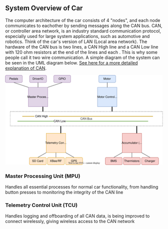 ## System Overview of Car
The computer architecture of the car consists of 4 "nodes", and each node communicates to eachother by sending messages along the CAN bus. CAN, or controller area network, is an industry standard communication protocol, especially used for large system applications, such as automotive and robotics. Think of the car's version of LAN (Local area network). The hardware of the CAN bus is two lines, a CAN High line and a CAN Low line with 120 ohm resistors at the end of the lines and each . This is why some people call it two wire communication. A simple diagram of the system can be seen in the UML diagram below. [See here for a more detailed explanation of CAN](https://www.allaboutcircuits.com/technical-articles/introduction-to-can-controller-area-network/).

![Testpic](https://github.com/Northeastern-Electric-Racing/Embedded_Code/blob/ndepatie-dev/system.drawio.svg)

### Master Processing Unit (MPU)
Handles all essential processes for normal car functionality, from handling button presses to monitoring the integrity of the CAN line

### Telemetry Control Unit (TCU)
Handles logging and offboarding of all CAN data, is being improved to connect wirelessly, giving wireless access to the CAN network

